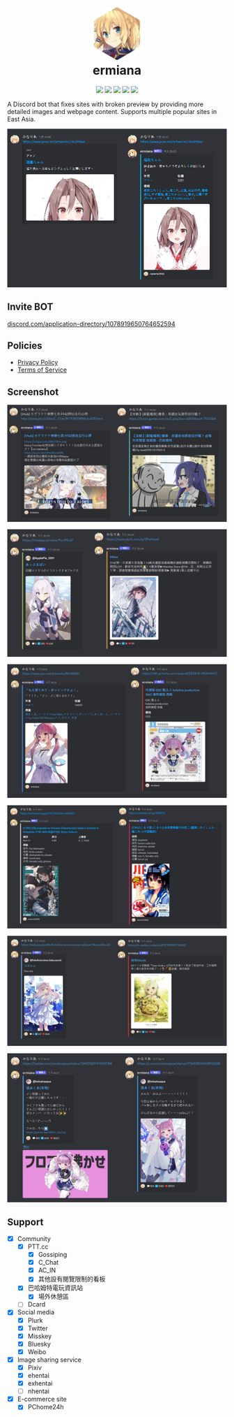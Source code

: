 <h1 align="center">
    <img width="120" height="120" src="pic/logo.svg" alt=""><br>
    ermiana
</h1>

<p align="center">
    <a href="https://github.com/canaria3406/ermiana/blob/master/LICENSE"><img src="https://img.shields.io/github/license/canaria3406/ermiana?style=flat-square"></a>
    <a href="https://github.com/canaria3406/ermiana"><img src="https://img.shields.io/github/stars/canaria3406/ermiana?style=flat-square"></a>
    <a href="https://discord.com/application-directory/1078919650764652594"><img src="https://img.shields.io/endpoint?url=https%3A%2F%2Fermiana-count.canaria.cc%2F&style=flat-square&logo=Discord&logoColor=white&cacheSeconds=7200"></a>
    <a href="https://discord.com/application-directory/1078919650764652594"><img src="https://img.shields.io/badge/verified-%E2%9C%93%20BOT-7289da?style=flat-square&logo=discord&logoColor=white"></a>
    <a href="https://discord.gg/QBwjpHcMyw"><img src="https://img.shields.io/discord/1172363356406042684?style=flat-square&logo=Discord&logoColor=white&label=support&color=yellow"></a>
</p>

A Discord bot that fixes sites with broken preview by providing more detailed images and webpage content. Supports multiple popular sites in East Asia. 

![demo](pic/demo1.png)

## Invite BOT

[discord.com/application-directory/1078919650764652594](https://discord.com/application-directory/1078919650764652594)

## Policies

- [Privacy Policy](doc/privacy-policy.md)
- [Terms of Service](doc/terms-of-service.md)

## Screenshot

![demo](pic/demo14.png)

![demo](pic/demo13.png)

![demo](pic/demo11.png)

![demo](pic/demo3.png)

![demo](pic/demo12.png)

![demo](pic/demo10.png)

## Support

- [x] Community
  - [x] PTT.cc
    - [x] Gossiping
    - [x] C_Chat
    - [x] AC_IN
    - [x] 其他設有閱覽限制的看板
  - [x] 巴哈姆特電玩資訊站
    - [x] 場外休憩區
  - [ ] Dcard
- [x] Social media
  - [x] Plurk
  - [x] Twitter
  - [x] Misskey
  - [x] Bluesky
  - [x] Weibo
- [x] Image sharing service
  - [x] Pixiv
  - [x] ehentai
  - [x] exhentai
  - [ ] nhentai
- [x] E-commerce site
  - [x] PChome24h
